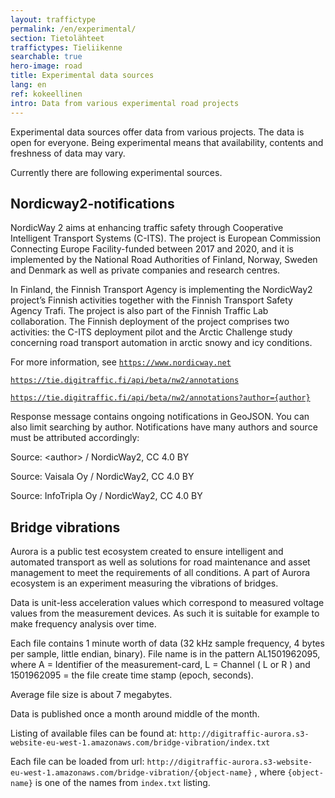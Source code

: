 ```yaml
---
layout: traffictype
permalink: /en/experimental/
section: Tietolähteet
traffictypes: Tieliikenne
searchable: true
hero-image: road
title: Experimental data sources
lang: en
ref: kokeellinen
intro: Data from various experimental road projects
---
```


Experimental data sources offer data from various projects. The data is open for everyone.
Being experimental means that availability, contents and freshness of data may vary.

Currently there are following experimental sources.

## Nordicway2-notifications

NordicWay 2 aims at enhancing traffic safety through Cooperative Intelligent Transport Systems (C-ITS). The project is European Commission Connecting Europe Facility-funded between 2017 and 2020, and it is implemented by the National Road Authorities of Finland, Norway, Sweden and Denmark as well as private companies and research centres.

In Finland, the Finnish Transport Agency is implementing the NordicWay2 project’s Finnish activities together with the Finnish Transport Safety Agency Trafi. The project is also part of the Finnish Traffic Lab collaboration. The Finnish deployment of the project comprises two activities: the C-ITS deployment pilot and the Arctic Challenge study concerning road transport automation in arctic snowy and icy conditions.

For more information, see [```https://www.nordicway.net```](https://www.nordicway.net)

[```https://tie.digitraffic.fi/api/beta/nw2/annotations```](https://tie.digitraffic.fi/api/beta/nw2/annotations)

[```https://tie.digitraffic.fi/api/beta/nw2/annotations?author={author}```](https://tie.digitraffic.fi/api/beta/nw2/annotations?author={author})

Response message contains ongoing notifications in GeoJSON.  You can also limit searching by author.
Notifications have many authors and source must be attributed accordingly:

Source: \<author\> / NordicWay2, CC 4.0 BY

Source: Vaisala Oy / NordicWay2, CC 4.0 BY

Source: InfoTripla Oy / NordicWay2, CC 4.0 BY


## Bridge vibrations

Aurora is a public test ecosystem created to ensure intelligent and automated transport as well as solutions for road maintenance and asset 
management to meet the requirements of all conditions.
A part of Aurora ecosystem is an experiment measuring the vibrations of bridges.

Data is unit-less acceleration values which correspond to measured voltage values from the measurement devices. As such it is suitable for example to
make frequency analysis over time.

Each file contains 1 minute worth of data (32 kHz sample frequency, 4 bytes per sample, little endian, binary).
File name is in the pattern AL1501962095, where A = Identifier of the measurement-card, L = Channel ( L or R ) and 1501962095 = the file create 
time stamp (epoch, seconds).

Average file size is about 7 megabytes.

Data is published once a month around middle of the month.

Listing of available files can be found at:
`http://digitraffic-aurora.s3-website-eu-west-1.amazonaws.com/bridge-vibration/index.txt`

Each file can be loaded from url:
`http://digitraffic-aurora.s3-website-eu-west-1.amazonaws.com/bridge-vibration/{object-name}` , where `{object-name}` is one of the names from `index.txt`
listing.

